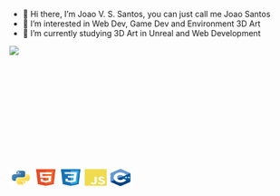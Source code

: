 - 👋 Hi there, I’m Joao V. S. Santos, you can just call me Joao Santos
- 👀 I’m interested in Web Dev, Game Dev and Environment 3D Art
- 📖 I’m currently studying 3D Art in Unreal and Web Development
 
<div style="display:flex;align-content:left">
  <!--
  <img height="200em" width="375em" src="https://github-readme-stats.vercel.app/api/top-langs/?username=justa-whitefox&layout=compact&langs_count=7&theme=dark"/>
  --->
  <img height="200em" width="auto" src="https://github-readme-stats.vercel.app/api?username=JustAnotherRedFox&show_icons=true&theme=transparent"
  <img height="200em" width="750em" src="https://github-readme-stats.vercel.app/api/top-langs/?username=JustAnotherRedFox&layout=compact&theme=dark&langs_count=10&exclude_repo=.Dotfiles,.dotfiles-outdated"/>
</div>

<div style="display: inline_block"><br>
  <img align="center" alt="Python" height="30" width="40" src="https://raw.githubusercontent.com/devicons/devicon/master/icons/python/python-original.svg">
  <img align="center" alt="HTML" height="30" width="40" src="https://raw.githubusercontent.com/devicons/devicon/master/icons/html5/html5-original.svg">
  <img align="center" alt="CSS" height="30" width="40" src="https://raw.githubusercontent.com/devicons/devicon/master/icons/css3/css3-original.svg">
  <img align="center" alt="Js" height="30" width="40" src="https://raw.githubusercontent.com/devicons/devicon/master/icons/javascript/javascript-plain.svg">
  <img align="center" alt="Bash" height="30" width="40" src="https://github.com/devicons/devicon/blob/master/icons/cplusplus/cplusplus-original.svg">
</div>

<!---
justa-whitefox/justa-whitefox is a ✨ special ✨ repository because its `README.md` (this file) appears on your GitHub profile.
You can click the Preview link to take a look at your changes.
--->
